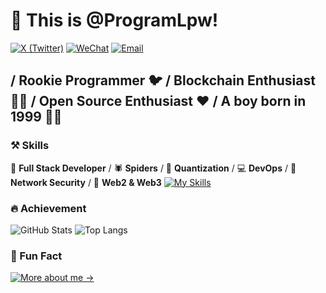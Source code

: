 # 👋 This is @ProgramLpw!
[![X (Twitter)](https://img.shields.io/badge/-__PowerLee__-black?labelColor=black&logo=x&logoColor=white&style=flat-square)](https://x.com/_PowerLee_)
[![WeChat](https://img.shields.io/badge/-__PowerLee__-black?labelColor=black&logo=wechat&logoColor=white&style=flat-square)](./)
[![Email](https://img.shields.io/badge/-sunk1ng@foxmail.com-black?labelColor=black&logo=gmail&logoColor=white&style=flat-square)](mailto:sunk1ng@foxmail.com)

## / Rookie Programmer 🐦 / Blockchain Enthusiast 👨‍💻 / Open Source Enthusiast ❤ / A boy born in 1999 🙋‍♂️ 

### ⚒ Skills
🥪 **Full Stack Developer** / 🕷 **Spiders** / 🍁 **Quantization** / 💻 **DevOps** / 🍊 **Network Security** / 🍌 **Web2 & Web3**
[![My Skills](https://skillicons.dev/icons?i=c,python,bash,powershell,solidity,nodejs,html,css,js,ts,vue,fastapi,sqlite,mysql,mongodb,postgresql,redis,anaconda,docker,kubernetes,nginx,npm,pnpm,yarn,vite,vitest,webpack,git,github,gitlab,githubactions,jenkins,windows,linux,ubuntu,arch,redhat,kali,vscode,vim)](https://skillicons.dev)

### 🔥 Achievement
![GitHub Stats](https://github-readme-stats.vercel.app/api?username=ProgramLpw&show_icons=true&&theme=radical&layout=compact)
![Top Langs](https://github-readme-stats.vercel.app/api/top-langs/?username=ProgramLpw&hide=handlebars&langs_count=8&layout=compact&exclude_repo=blog,vuepress-theme-vdoing,hexo,hexo-theme-next,images,jack&bg_color=30,e96443,904e95&title_color=fff&text_color=fff)

### 🌈 Fun Fact
[![More about me →](https://quotes-github-readme.vercel.app/api?type=horizontal&theme=radical&border=true&quote=&author=)](https://programlpw.github.io)